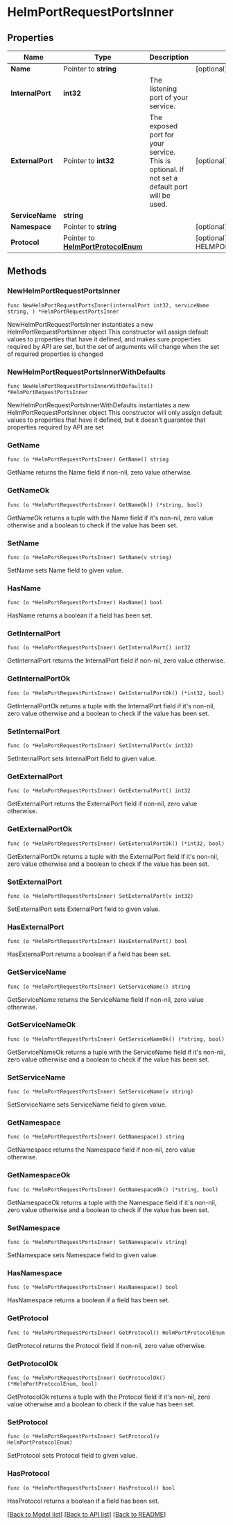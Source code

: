 # HelmPortRequestPortsInner

## Properties

Name | Type | Description | Notes
------------ | ------------- | ------------- | -------------
**Name** | Pointer to **string** |  | [optional] 
**InternalPort** | **int32** | The listening port of your service. | 
**ExternalPort** | Pointer to **int32** | The exposed port for your service. This is optional. If not set a default port will be used. | [optional] 
**ServiceName** | **string** |  | 
**Namespace** | Pointer to **string** |  | [optional] 
**Protocol** | Pointer to [**HelmPortProtocolEnum**](HelmPortProtocolEnum.md) |  | [optional] [default to HELMPORTPROTOCOLENUM_HTTP]

## Methods

### NewHelmPortRequestPortsInner

`func NewHelmPortRequestPortsInner(internalPort int32, serviceName string, ) *HelmPortRequestPortsInner`

NewHelmPortRequestPortsInner instantiates a new HelmPortRequestPortsInner object
This constructor will assign default values to properties that have it defined,
and makes sure properties required by API are set, but the set of arguments
will change when the set of required properties is changed

### NewHelmPortRequestPortsInnerWithDefaults

`func NewHelmPortRequestPortsInnerWithDefaults() *HelmPortRequestPortsInner`

NewHelmPortRequestPortsInnerWithDefaults instantiates a new HelmPortRequestPortsInner object
This constructor will only assign default values to properties that have it defined,
but it doesn't guarantee that properties required by API are set

### GetName

`func (o *HelmPortRequestPortsInner) GetName() string`

GetName returns the Name field if non-nil, zero value otherwise.

### GetNameOk

`func (o *HelmPortRequestPortsInner) GetNameOk() (*string, bool)`

GetNameOk returns a tuple with the Name field if it's non-nil, zero value otherwise
and a boolean to check if the value has been set.

### SetName

`func (o *HelmPortRequestPortsInner) SetName(v string)`

SetName sets Name field to given value.

### HasName

`func (o *HelmPortRequestPortsInner) HasName() bool`

HasName returns a boolean if a field has been set.

### GetInternalPort

`func (o *HelmPortRequestPortsInner) GetInternalPort() int32`

GetInternalPort returns the InternalPort field if non-nil, zero value otherwise.

### GetInternalPortOk

`func (o *HelmPortRequestPortsInner) GetInternalPortOk() (*int32, bool)`

GetInternalPortOk returns a tuple with the InternalPort field if it's non-nil, zero value otherwise
and a boolean to check if the value has been set.

### SetInternalPort

`func (o *HelmPortRequestPortsInner) SetInternalPort(v int32)`

SetInternalPort sets InternalPort field to given value.


### GetExternalPort

`func (o *HelmPortRequestPortsInner) GetExternalPort() int32`

GetExternalPort returns the ExternalPort field if non-nil, zero value otherwise.

### GetExternalPortOk

`func (o *HelmPortRequestPortsInner) GetExternalPortOk() (*int32, bool)`

GetExternalPortOk returns a tuple with the ExternalPort field if it's non-nil, zero value otherwise
and a boolean to check if the value has been set.

### SetExternalPort

`func (o *HelmPortRequestPortsInner) SetExternalPort(v int32)`

SetExternalPort sets ExternalPort field to given value.

### HasExternalPort

`func (o *HelmPortRequestPortsInner) HasExternalPort() bool`

HasExternalPort returns a boolean if a field has been set.

### GetServiceName

`func (o *HelmPortRequestPortsInner) GetServiceName() string`

GetServiceName returns the ServiceName field if non-nil, zero value otherwise.

### GetServiceNameOk

`func (o *HelmPortRequestPortsInner) GetServiceNameOk() (*string, bool)`

GetServiceNameOk returns a tuple with the ServiceName field if it's non-nil, zero value otherwise
and a boolean to check if the value has been set.

### SetServiceName

`func (o *HelmPortRequestPortsInner) SetServiceName(v string)`

SetServiceName sets ServiceName field to given value.


### GetNamespace

`func (o *HelmPortRequestPortsInner) GetNamespace() string`

GetNamespace returns the Namespace field if non-nil, zero value otherwise.

### GetNamespaceOk

`func (o *HelmPortRequestPortsInner) GetNamespaceOk() (*string, bool)`

GetNamespaceOk returns a tuple with the Namespace field if it's non-nil, zero value otherwise
and a boolean to check if the value has been set.

### SetNamespace

`func (o *HelmPortRequestPortsInner) SetNamespace(v string)`

SetNamespace sets Namespace field to given value.

### HasNamespace

`func (o *HelmPortRequestPortsInner) HasNamespace() bool`

HasNamespace returns a boolean if a field has been set.

### GetProtocol

`func (o *HelmPortRequestPortsInner) GetProtocol() HelmPortProtocolEnum`

GetProtocol returns the Protocol field if non-nil, zero value otherwise.

### GetProtocolOk

`func (o *HelmPortRequestPortsInner) GetProtocolOk() (*HelmPortProtocolEnum, bool)`

GetProtocolOk returns a tuple with the Protocol field if it's non-nil, zero value otherwise
and a boolean to check if the value has been set.

### SetProtocol

`func (o *HelmPortRequestPortsInner) SetProtocol(v HelmPortProtocolEnum)`

SetProtocol sets Protocol field to given value.

### HasProtocol

`func (o *HelmPortRequestPortsInner) HasProtocol() bool`

HasProtocol returns a boolean if a field has been set.


[[Back to Model list]](../README.md#documentation-for-models) [[Back to API list]](../README.md#documentation-for-api-endpoints) [[Back to README]](../README.md)


